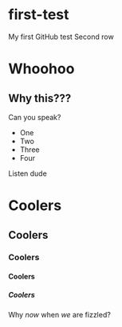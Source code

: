# first-test
My first GitHub test
Second row
# Whoohoo
## Why this???
Can you speak?
- One
- Two
- Three
- Four

Listen dude
# Coolers
## Coolers
### Coolers
#### Coolers
##### Coolers
Why _now_ when *we* are fizzled?
